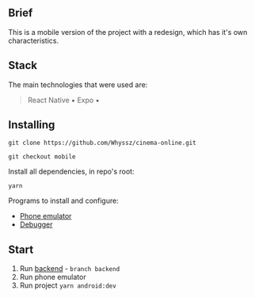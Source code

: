 ## Brief 
This is a mobile version of the project with a redesign, which has it's own characteristics.

## Stack
The main technologies that were used are:

> React Native ▪ Expo ▪ 

<!-- <table>
  <tr>
    <td width='300px' height='250px' align="center" valign="middle">
        <img src="./public/img-elements/scrin-home.jpg" alt="Project screen-shot" >
    </td>
    <td width='300px' height='250px' align="center" valign="middle">
        <img src="./public/img-elements/scrin-movie.jpg" alt="Project screen-shot" >
    </td>
    </tr>
    <tr>
    <td width='300px' height='250px' align="center" valign="middle">
        <img src="./public/img-elements/scrin-gallery.jpg" alt="Project screen-shot" >
    </td>
    <td width='300px' height='250px' align="center" valign="middle">
        <img src="./public/img-elements/scrin-edit.jpg" alt="Project screen-shot" >
    </td>
  </tr>
</table> -->

## Installing

```shell
git clone https://github.com/Whyssz/cinema-online.git

git checkout mobile
```

Install all dependencies, in repo's root:

```shell
yarn
```
Programs to install and configure:

- [Phone emulator](https://reactnative.dev/docs/environment-setup)
- [Debugger](https://github.com/facebook/react/tree/main/packages/react-devtools)


## Start

1. Run [backend](https://github.com/Whyssz/cinema-online/tree/backend) - `branch backend`
1. Run phone emulator
2. Run project `yarn android:dev`
